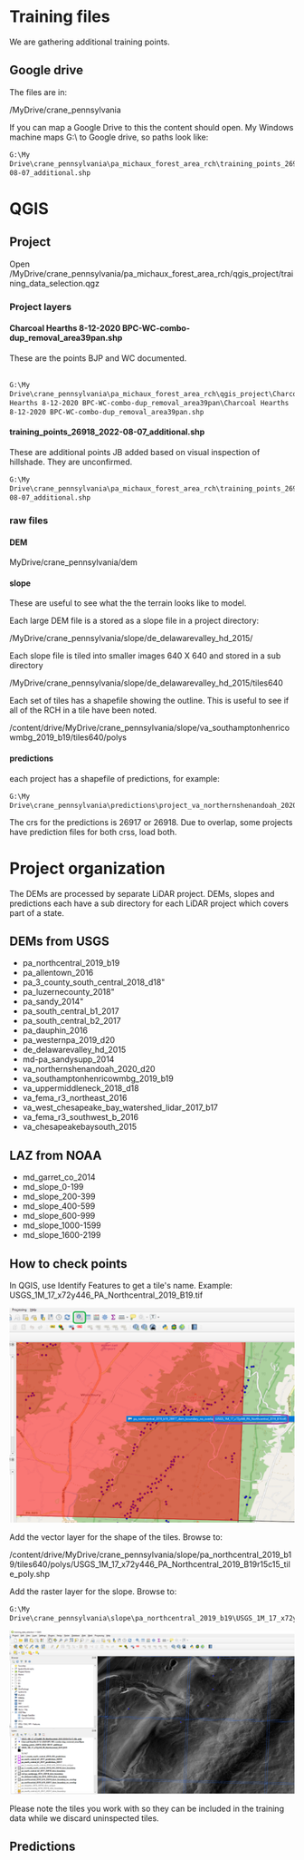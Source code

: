 # Training files

We are gathering additional training points.

## Google drive
The files are in:

/MyDrive/crane_pennsylvania

If you can map a Google Drive to this the content should open.  My Windows machine maps G:\ to Google drive, so paths look like:

```
G:\My Drive\crane_pennsylvania\pa_michaux_forest_area_rch\training_points_26918_2022-08-07_additional.shp
```

# QGIS
## Project
Open
/MyDrive/crane_pennsylvania/pa_michaux_forest_area_rch/qgis_project/training_data_selection.qgz

### Project layers

#### Charcoal Hearths 8-12-2020 BPC-WC-combo-dup_removal_area39pan.shp
These are the points BJP and WC documented.
```

G:\My Drive\crane_pennsylvania\pa_michaux_forest_area_rch\qgis_project\Charcoal Hearths 8-12-2020 BPC-WC-combo-dup_removal_area39pan\Charcoal Hearths 8-12-2020 BPC-WC-combo-dup_removal_area39pan.shp

```


#### training_points_26918_2022-08-07_additional.shp
These are additional points JB added based on visual inspection of hillshade. They are unconfirmed.
```
G:\My Drive\crane_pennsylvania\pa_michaux_forest_area_rch\training_points_26918_2022-08-07_additional.shp
```

### raw files
#### DEM
MyDrive/crane_pennsylvania/dem

#### slope
These are useful to see what the the terrain looks like to model.

Each large DEM file is a stored as a slope file in a project directory:

/MyDrive/crane_pennsylvania/slope/de_delawarevalley_hd_2015/

Each slope file is tiled into smaller images 640 X 640 and stored in a sub directory 

/MyDrive/crane_pennsylvania/slope/de_delawarevalley_hd_2015/tiles640

Each set of tiles has a shapefile showing the outline.  This is useful to see if all of the RCH in a tile have been noted.

/content/drive/MyDrive/crane_pennsylvania/slope/va_southamptonhenricowmbg_2019_b19/tiles640/polys

#### predictions

each project has a shapefile of predictions, for example:

```
G:\My Drive\crane_pennsylvania\predictions\project_va_northernshenandoah_2020_d20\va_northernshenandoah_2020_d20_predictions_26917.shp
```

The crs for the predictions is 26917 or 26918.  Due to overlap, some projects have prediction files for both crss, load both.

# Project organization
The DEMs are processed by separate LiDAR project. DEMs, slopes and predictions each have a sub directory for each LiDAR project which covers part of a state.

## DEMs from USGS
+ pa_northcentral_2019_b19
+ pa_allentown_2016
+ pa_3_county_south_central_2018_d18"
+ pa_luzernecounty_2018"
+ pa_sandy_2014"
+ pa_south_central_b1_2017
+ pa_south_central_b2_2017
+ pa_dauphin_2016
+ pa_westernpa_2019_d20
+ de_delawarevalley_hd_2015
+ md-pa_sandysupp_2014
+ va_northernshenandoah_2020_d20
+ va_southamptonhenricowmbg_2019_b19
+ va_uppermiddleneck_2018_d18
+ va_fema_r3_northeast_2016
+ va_west_chesapeake_bay_watershed_lidar_2017_b17
+ va_fema_r3_southwest_b_2016
+ va_chesapeakebaysouth_2015

## LAZ from NOAA
+ md_garret_co_2014
+ md_slope_0-199
+ md_slope_200-399
+ md_slope_400-599
+ md_slope_600-999
+ md_slope_1000-1599
+ md_slope_1600-2199

## How to check points

In QGIS, use Identify Features to get a tile's name.  Example: USGS_1M_17_x72y446_PA_Northcentral_2019_B19.tif

![QGIS select tile, get its name](re_train_instruction_1.png "Select tile to find its name.")

Add the vector layer for the shape of the tiles.  Browse to: 

/content/drive/MyDrive/crane_pennsylvania/slope/pa_northcentral_2019_b19/tiles640/polys/USGS_1M_17_x72y446_PA_Northcentral_2019_B19r15c15_tile_poly.shp

Add the raster layer for the slope. Browse to:

```
G:\My Drive\crane_pennsylvania\slope\pa_northcentral_2019_b19\USGS_1M_17_x72y446_PA_Northcentral_2019_B19.tif

```

![QGIS identify additional points](re_train_instruction_2.png "Examine tiles to see if there are additional RCH inside a tile along with previously identified points.")

Please note the tiles you work with so they can be included in the training data while we discard uninspected tiles.

## Predictions
